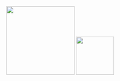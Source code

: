 <div> 
  <img height="180em" src="https://github-readme-stats.vercel.app/api?username=devrpaulo&theme=gruvbox_light&show_icons=true">
  <img height="100em" src="https://github-readme-stats.vercel.app/api/top-langs/?username=devrpaulo&layout=compact&langs_count=168&theme=gruvbox_light">
</div>

